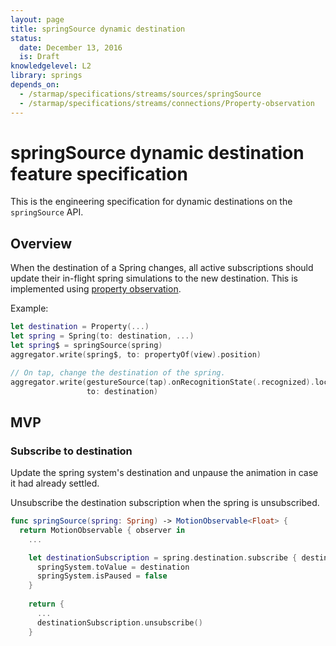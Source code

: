```yaml
---
layout: page
title: springSource dynamic destination
status:
  date: December 13, 2016
  is: Draft
knowledgelevel: L2
library: springs
depends_on:
  - /starmap/specifications/streams/sources/springSource
  - /starmap/specifications/streams/connections/Property-observation
---
```


# springSource dynamic destination feature specification

This is the engineering specification for dynamic destinations on the `springSource` API.

## Overview

When the destination of a Spring changes, all active subscriptions should update their in-flight
spring simulations to the new destination. This is implemented using [property observation](/starmap/specifications/streams/connections/Property-observation).

Example:

```swift
let destination = Property(...)
let spring = Spring(to: destination, ...)
let spring$ = springSource(spring)
aggregator.write(spring$, to: propertyOf(view).position)

// On tap, change the destination of the spring.
aggregator.write(gestureSource(tap).onRecognitionState(.recognized).location(in: view),
                 to: destination)
```

## MVP

### Subscribe to destination

Update the spring system's destination and unpause the animation in case it had already settled.

Unsubscribe the destination subscription when the spring is unsubscribed.

```swift
func springSource(spring: Spring) -> MotionObservable<Float> {
  return MotionObservable { observer in
    ...

    let destinationSubscription = spring.destination.subscribe { destination in
      springSystem.toValue = destination
      springSystem.isPaused = false
    }
    
    return {
      ...
      destinationSubscription.unsubscribe()
    }
```
